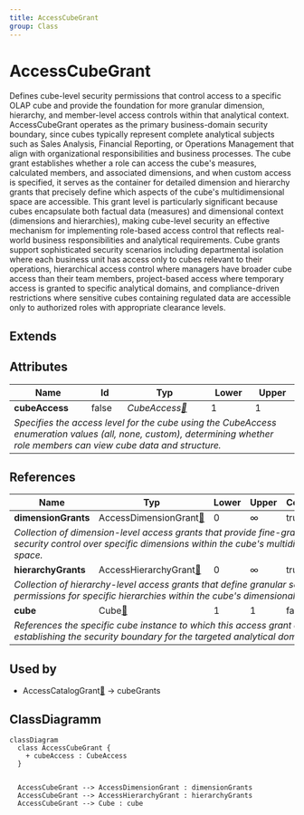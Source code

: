 ```yaml
---
title: AccessCubeGrant
group: Class
---
```


# AccessCubeGrant<a name="class-accesscubegrant"></a>

Defines cube-level security permissions that control access to a specific OLAP cube and provide the foundation for more granular dimension, hierarchy, and member-level access controls within that analytical context. AccessCubeGrant operates as the primary business-domain security boundary, since cubes typically represent complete analytical subjects such as Sales Analysis, Financial Reporting, or Operations Management that align with organizational responsibilities and business processes. The cube grant establishes whether a role can access the cube's measures, calculated members, and associated dimensions, and when custom access is specified, it serves as the container for detailed dimension and hierarchy grants that precisely define which aspects of the cube's multidimensional space are accessible. This grant level is particularly significant because cubes encapsulate both factual data (measures) and dimensional context (dimensions and hierarchies), making cube-level security an effective mechanism for implementing role-based access control that reflects real-world business responsibilities and analytical requirements. Cube grants support sophisticated security scenarios including departmental isolation where each business unit has access only to cubes relevant to their operations, hierarchical access control where managers have broader cube access than their team members, project-based access where temporary access is granted to specific analytical domains, and compliance-driven restrictions where sensitive cubes containing regulated data are accessible only to authorized roles with appropriate clearance levels.
## Extends

## Attributes

<table>
  <thead>
    <tr>
      <th>Name</th>
      <th>Id</th>
      <th>Typ</th>
      <th>Lower</th>
      <th>Upper</th>
    </tr>
  </thead>
  <tbody>
    <tr>
      <td><strong>cubeAccess</strong></td>
      <td>false</td>
      <td><em>CubeAccess<a href="./enum-CubeAccess">🔗</a></em></td>
      <td>1</td>
      <td>1</td>
    </tr>
    <tr>
      <td colspan="5"><em>Specifies the access level for the cube using the CubeAccess enumeration values (all, none, custom), determining whether role members can view cube data and structure.</em></td>
    </tr>
  </tbody>
</table>

## References

<table>
  <thead>
    <tr>
      <th>Name</th>
      <th>Typ</th>
      <th>Lower</th>
      <th>Upper</th>
      <th>Containment</th>
    </tr>
  </thead>
  <tbody>
    <tr>
      <td><strong>dimensionGrants</strong></td>
      <td>AccessDimensionGrant<a href="./class-AccessDimensionGrant">🔗</a></td>
      <td>0</td>
      <td>&infin;</td>
      <td>true</td>
    </tr>
    <tr>
      <td colspan="5"><em>Collection of dimension-level access grants that provide fine-grained security control over specific dimensions within the cube's multidimensional space.</em></td>
    </tr>
    <tr>
      <td><strong>hierarchyGrants</strong></td>
      <td>AccessHierarchyGrant<a href="./class-AccessHierarchyGrant">🔗</a></td>
      <td>0</td>
      <td>&infin;</td>
      <td>true</td>
    </tr>
    <tr>
      <td colspan="5"><em>Collection of hierarchy-level access grants that define granular security permissions for specific hierarchies within the cube's dimensional structure.</em></td>
    </tr>
    <tr>
      <td><strong>cube</strong></td>
      <td>Cube<a href="./class-Cube">🔗</a></td>
      <td>1</td>
      <td>1</td>
      <td>false</td>
    </tr>
    <tr>
      <td colspan="5"><em>References the specific cube instance to which this access grant applies, establishing the security boundary for the targeted analytical domain.</em></td>
    </tr>
  </tbody>
</table>



## Used by

- AccessCatalogGrant[🔗](./class-AccessCatalogGrant) → cubeGrants

## ClassDiagramm

```mermaid
classDiagram
  class AccessCubeGrant {
    + cubeAccess : CubeAccess
  }


  AccessCubeGrant --> AccessDimensionGrant : dimensionGrants
  AccessCubeGrant --> AccessHierarchyGrant : hierarchyGrants
  AccessCubeGrant --> Cube : cube

```
